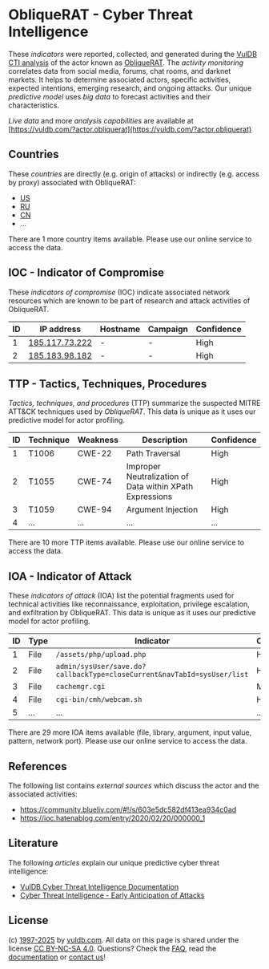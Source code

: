 # ObliqueRAT - Cyber Threat Intelligence

These _indicators_ were reported, collected, and generated during the [VulDB CTI analysis](https://vuldb.com/?kb.cti) of the actor known as [ObliqueRAT](https://vuldb.com/?actor.obliquerat). The _activity monitoring_ correlates data from social media, forums, chat rooms, and darknet markets. It helps to determine associated actors, specific activities, expected intentions, emerging research, and ongoing attacks. Our unique _predictive model_ uses _big data_ to forecast activities and their characteristics.

_Live data_ and more _analysis capabilities_ are available at [https://vuldb.com/?actor.obliquerat](https://vuldb.com/?actor.obliquerat)

## Countries

These _countries_ are directly (e.g. origin of attacks) or indirectly (e.g. access by proxy) associated with ObliqueRAT:

* [US](https://vuldb.com/?country.us)
* [RU](https://vuldb.com/?country.ru)
* [CN](https://vuldb.com/?country.cn)
* ...

There are 1 more country items available. Please use our online service to access the data.

## IOC - Indicator of Compromise

These _indicators of compromise_ (IOC) indicate associated network resources which are known to be part of research and attack activities of ObliqueRAT.

ID | IP address | Hostname | Campaign | Confidence
-- | ---------- | -------- | -------- | ----------
1 | [185.117.73.222](https://vuldb.com/?ip.185.117.73.222) | - | - | High
2 | [185.183.98.182](https://vuldb.com/?ip.185.183.98.182) | - | - | High

## TTP - Tactics, Techniques, Procedures

_Tactics, techniques, and procedures_ (TTP) summarize the suspected MITRE ATT&CK techniques used by _ObliqueRAT_. This data is unique as it uses our predictive model for actor profiling.

ID | Technique | Weakness | Description | Confidence
-- | --------- | -------- | ----------- | ----------
1 | T1006 | CWE-22 | Path Traversal | High
2 | T1055 | CWE-74 | Improper Neutralization of Data within XPath Expressions | High
3 | T1059 | CWE-94 | Argument Injection | High
4 | ... | ... | ... | ...

There are 10 more TTP items available. Please use our online service to access the data.

## IOA - Indicator of Attack

These _indicators of attack_ (IOA) list the potential fragments used for technical activities like reconnaissance, exploitation, privilege escalation, and exfiltration by ObliqueRAT. This data is unique as it uses our predictive model for actor profiling.

ID | Type | Indicator | Confidence
-- | ---- | --------- | ----------
1 | File | `/assets/php/upload.php` | High
2 | File | `admin/sysUser/save.do?callbackType=closeCurrent&navTabId=sysUser/list` | High
3 | File | `cachemgr.cgi` | Medium
4 | File | `cgi-bin/cmh/webcam.sh` | High
5 | ... | ... | ...

There are 29 more IOA items available (file, library, argument, input value, pattern, network port). Please use our online service to access the data.

## References

The following list contains _external sources_ which discuss the actor and the associated activities:

* https://community.blueliv.com/#!/s/603e5dc582df413ea934c0ad
* https://ioc.hatenablog.com/entry/2020/02/20/000000_1

## Literature

The following _articles_ explain our unique predictive cyber threat intelligence:

* [VulDB Cyber Threat Intelligence Documentation](https://vuldb.com/?kb.cti)
* [Cyber Threat Intelligence - Early Anticipation of Attacks](https://www.scip.ch/en/?labs.20201022)

## License

(c) [1997-2025](https://vuldb.com/?kb.changelog) by [vuldb.com](https://vuldb.com/?kb.about). All data on this page is shared under the license [CC BY-NC-SA 4.0](https://creativecommons.org/licenses/by-nc-sa/4.0/). Questions? Check the [FAQ](https://vuldb.com/?kb.faq), read the [documentation](https://vuldb.com/?kb) or [contact us](https://vuldb.com/?contact)!
